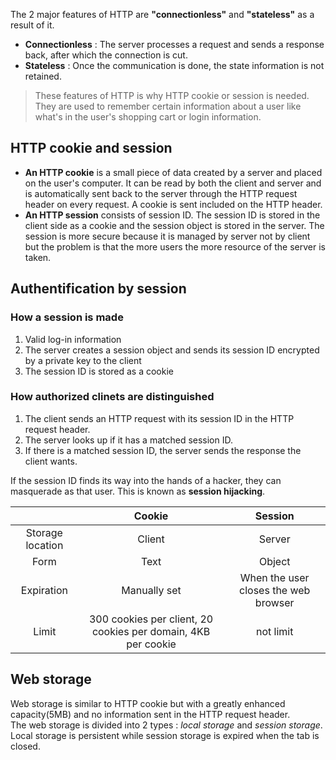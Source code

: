 The 2 major features of HTTP are **"connectionless"** and **"stateless"** as a result of it.<br>
* **Connectionless** : The server processes a request and sends a response back, after which the connection is cut.
* **Stateless** : Once the communication is done, the state information is not retained.
>These features of HTTP is why HTTP cookie or session is needed.<br>
>They are used to remember certain information about a user like what's in the user's shopping cart or login information.

## HTTP cookie and session
* **An HTTP cookie** is a small piece of data created by a server and placed on the user's computer. It can be read by both the client and server and is automatically sent back to the server through the HTTP request header on every request.
A cookie is sent included on the HTTP header.
* **An HTTP session** consists of session ID. The session ID is stored in the client side as a cookie and the session object is stored in the server. The session is more secure because it is managed by server not by client but the problem is that the more users the more resource of the server is taken.

## Authentification by session
### How a session is made
1. Valid log-in information
2. The server creates a session object and sends its session ID encrypted by a private key to the client
3. The session ID is stored as a cookie

### How authorized clinets are distinguished
1. The client sends an HTTP request with its session ID in the HTTP request header.
2. The server looks up if it has a matched session ID.
3. If there is a matched session ID, the server sends the response the client wants.

If the session ID finds its way into the hands of a hacker, they can masquerade as that user. This is known as **session hijacking**.

|| Cookie | Session |
| :---: | :---: | :---: |
| Storage location | Client | Server |
| Form | Text | Object |
| Expiration | Manually set | When the user closes the web browser |
| Limit | 300 cookies per client, 20 cookies per domain, 4KB per cookie | not limit |

## Web storage
Web storage is similar to HTTP cookie but with a greatly enhanced capacity(5MB) and no information sent in the HTTP request header.<br>
The web storage is divided into 2 types : *local storage* and *session storage*. Local storage is persistent while session storage is expired when the tab is closed.
